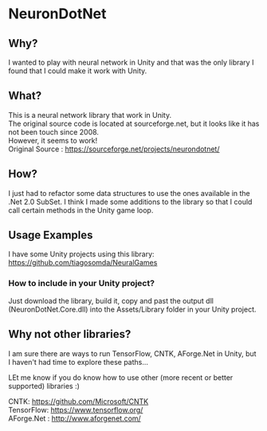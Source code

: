 # NeuronDotNet

## Why?
I wanted to play with neural network in Unity and that was the only library I found that I could make it work with Unity.

## What?
This is a neural network library that work in Unity.  
The original source code is located at sourceforge.net, but it looks like it has not been touch since 2008.  
However, it seems to work!  
Original Source : https://sourceforge.net/projects/neurondotnet/

## How?
I just had to refactor some data structures to use the ones available in the .Net 2.0 SubSet.
I think I made some additions to the library so that I could call certain methods in the Unity game loop.

## Usage Examples
I have some Unity projects using this library:  
https://github.com/tiagosomda/NeuralGames

### How to include in your Unity project?
Just download the library, build it, copy and past the output dll (NeuronDotNet.Core.dll) into the Assets/Library folder in your Unity project.

## Why not other libraries?
I am sure there are ways to run TensorFlow, CNTK, AForge.Net in Unity, but I haven't had time to explore these paths...  

LEt me know if you do know how to use other (more recent or better supported) libraries :)  

CNTK: https://github.com/Microsoft/CNTK   
TensorFlow: https://www.tensorflow.org/  
AForge.Net : http://www.aforgenet.com/  
